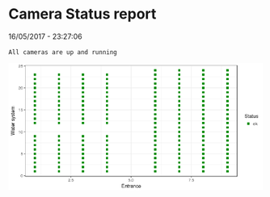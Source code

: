 Camera Status report
================
16/05/2017 - 23:27:06

    All cameras are up and running

![](camreport_files/figure-markdown_github/unnamed-chunk-2-1.png)

